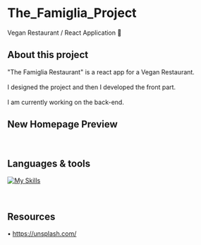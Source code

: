 # The_Famiglia_Project
Vegan Restaurant / React Application 🥬

## About this project

"The Famiglia Restaurant" is a react app for a Vegan Restaurant.
<br /><br />
I designed the project and then I developed the front part.
<br /><br />
I am currently working on the back-end.
<br />

## New Homepage Preview



<br />

## Languages & tools


[![My Skills](https://skillicons.dev/icons?i=react,tailwind,js,nodejs,html,css,vscode,ai,figma,github,git)](https://skillicons.dev)

<br />

## Resources 

• https://unsplash.com/
